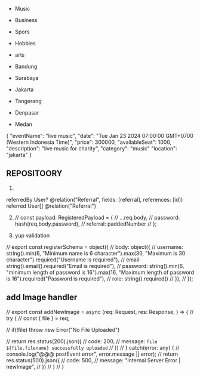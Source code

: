 

- Music
- Business
- Spors
 - Hobbies
- arts 

- Bandung
- Surabaya
- Jakarta
- Tangerang
- Denpasar
- Medan

{
  "eventName": "live music",
  "date": "Tue Jan 23 2024 07:00:00 GMT+0700 (Western Indonesia Time)",
  "price": 300000,
  "availableSeat": 1000,
  "description": "live music for charity",
  "category": "music"
  "location": "jakarta"
}


 ## REPOSITOORY
 1. 
  referredBy User?      @relation("Referral", fields: [referral], references: [id])
  referred   User[]     @relation("Referral")


2. 
    // const payload: RegisteredPayload = {
  //   ...req.body,
  //   password: hash(req.body.password),
  //   referral: paddedNumber
  // };

3. yup validation

// export const registerSchema = object({
//   body: object({
//     username: string().min(6, "Minimum name is 6 character").max(30, "Maximum is 30 character").required("Username is required"),
//     email: string().email().required("Email is required"),
//     password: string().min(6, "minimum length of password is 16").max(16, "Maximum length of password is 16").required("Password is required"),
//     role: string().required()
//   }),
// });

## add Image handler
// export const addNewImage = async (req: Request, res: Response, ) => {
//   try {
//     const { file } = req;

//     if(!file) throw new Error("No File Uploaded")
    
//     return res.status(200).json({
//       code: 200,
//       message: `file ${file.filename} successfully uploaded`
//     })
//   } catch(error: any) {
//     console.log("@@@ postEvent error", error.message || error);
//     return res.status(500).json({
//       code: 500,
//       message: "Internal Server Error | newImage",
//     })
//   }
// }

  

